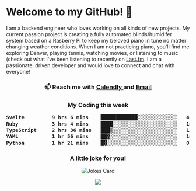<h1> Welcome to my GitHub! 👋 </h1>


  I am a backend engineer who loves working on all kinds of new projects. My current passion project is creating a fully automated blinds/humidifer system based on a Rasberry Pi to keep my beloved piano in tune no matter changing weather conditions. When I am not practicing piano, you'll find me exploring Denver, playing tennis, watching movies, or listening to music (check out what I've been listening to recently on [Last.fm](https://www.last.fm/user/mballa000). I am a passionate, driven developer and would love to connect and chat with everyone!

<h3 align = "center"> 📫 Reach me with <a href = "https://calendly.com/msbrandt00/30min"> Calendly </a> and <a href="mailto:msbrandt00@gmail.com">Email</a> 
 </h3>


 
<div align = "center"
[![Anurag's GitHub stats](https://github-readme-stats.vercel.app/api?username=mbrandt00)](https://github.com/anuraghazra/github-readme-stats)
          </div>
<h3 align="center">
  My Coding this week
<!--START_SECTION:waka-->

```txt
Svelte         9 hrs 6 mins    ████████████░░░░░░░░░░░░░   47.37 %
Ruby           3 hrs 4 mins    ████░░░░░░░░░░░░░░░░░░░░░   16.03 %
TypeScript     2 hrs 36 mins   ███▒░░░░░░░░░░░░░░░░░░░░░   13.54 %
YAML           1 hr 56 mins    ██▓░░░░░░░░░░░░░░░░░░░░░░   10.10 %
Python         1 hr 21 mins    █▓░░░░░░░░░░░░░░░░░░░░░░░   07.07 %
```

<!--END_SECTION:waka-->

### A little joke for you!

![Jokes Card](https://readme-jokes.vercel.app/api?hideBorder)

<a href="https://www.linkedin.com/in/mbrandt00/"><img src="https://img.shields.io/badge/linkedin-%230077B5.svg?&style=for-the-badge&logo=linkedin&logoColor=white" /></a>
